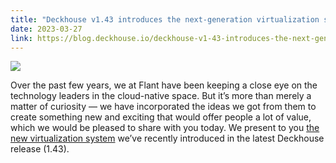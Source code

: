 ```yaml
---
title: "Deckhouse v1.43 introduces the next-generation virtualization system"
date: 2023-03-27
link: https://blog.deckhouse.io/deckhouse-v1-43-introduces-the-next-generation-virtualization-system-347bd758021a
---
```


![](https://miro.medium.com/v2/resize:fit:1400/format:webp/0*1A2KX0mHjTsez1er.png)

Over the past few years, we at Flant have been keeping a close eye on the technology leaders in the cloud-native space. But it’s more than merely a matter of curiosity — we have incorporated the ideas we got from them to create something new and exciting that would offer people a lot of value, which we would be pleased to share with you today. We present to you [the new virtualization system](https://deckhouse.io/documentation/v1.43/modules/490-virtualization/) we’ve recently introduced in the latest Deckhouse release (1.43).
<!--more-->
